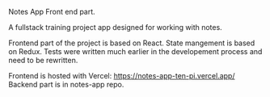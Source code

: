 Notes App Front end part.

A fullstack training project app designed for working with notes.

Frontend part of the project is based on React. State mangement is based on Redux.
Tests were written much earlier in the developement process and need to be rewritten.

Frontend is hosted with Vercel: https://notes-app-ten-pi.vercel.app/
Backend part is in notes-app repo.
